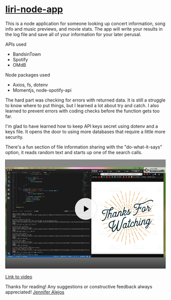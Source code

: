 # [liri-node-app](https://drive.google.com/file/d/1L-5UOmtUHh4QRJBP9LIeDQTlCYjDvqQK/view)

This is a node application for someone looking up concert information, song info and music previews, and movie stats. The app will write your results in the log file and save all of your information for your later perusal.

APIs used
* BandsinTown
* Spotify
* OMdB

Node packages used
* Axios, fs, dotenv
* Momentjs, node-spotify-api


The hard part was checking for errors with returned data. It is still a struggle to know where to put things, but I learned a lot about try and catch. I also learned to prevent errors with coding checks before the function gets too far. 


I'm glad to have learned how to keep API keys secret using dotenv and a keys file. It opens the door to using more databases that require a little more security.


There's a fun section of file information sharing with the "do-what-it-says" option, it reads random text and starts up one of the search calls.

![Liri Project Image](/assets/images/node_screencast_img.png)

[Link to video](https://drive.google.com/file/d/1L-5UOmtUHh4QRJBP9LIeDQTlCYjDvqQK/view)

Thanks for reading! Any suggestions or constructive feedback always appreciated!
[Jennifer Alejos](http://www.jenalejos.com)
